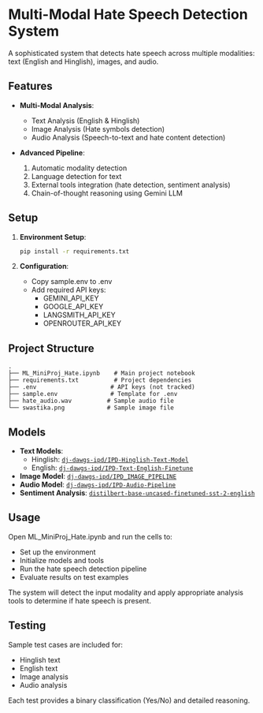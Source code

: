 # Multi-Modal Hate Speech Detection System

A sophisticated system that detects hate speech across multiple modalities: text (English and Hinglish), images, and audio.

## Features

- **Multi-Modal Analysis**:
  - Text Analysis (English & Hinglish)
  - Image Analysis (Hate symbols detection)
  - Audio Analysis (Speech-to-text and hate content detection)

- **Advanced Pipeline**:
  1. Automatic modality detection
  2. Language detection for text
  3. External tools integration (hate detection, sentiment analysis)
  4. Chain-of-thought reasoning using Gemini LLM

## Setup

1. **Environment Setup**:
   ```bash
   pip install -r requirements.txt
   ```

2. **Configuration**:
   - Copy sample.env to .env
   - Add required API keys:
     - GEMINI_API_KEY
     - GOOGLE_API_KEY
     - LANGSMITH_API_KEY
     - OPENROUTER_API_KEY

## Project Structure

```
.
├── ML_MiniProj_Hate.ipynb    # Main project notebook
├── requirements.txt          # Project dependencies
├── .env                     # API keys (not tracked)
├── sample.env               # Template for .env
├── hate_audio.wav          # Sample audio file
└── swastika.png            # Sample image file
```

## Models

- **Text Models**:
  - Hinglish: [`dj-dawgs-ipd/IPD-Hinglish-Text-Model`](https://huggingface.space/dj-dawgs-ipd/IPD-Hinglish-Text-Model)
  - English: [`dj-dawgs-ipd/IPD-Text-English-Finetune`](https://huggingface.space/dj-dawgs-ipd/IPD-Text-English-Finetune)
- **Image Model**: [`dj-dawgs-ipd/IPD_IMAGE_PIPELINE`](https://huggingface.space/dj-dawgs-ipd/IPD_IMAGE_PIPELINE)
- **Audio Model**: [`dj-dawgs-ipd/IPD-Audio-Pipeline`](https://huggingface.space/dj-dawgs-ipd/IPD-Audio-Pipeline)
- **Sentiment Analysis**: [`distilbert-base-uncased-finetuned-sst-2-english`](https://huggingface.co/distilbert/distilbert-base-uncased-finetuned-sst-2-english)

## Usage

Open ML_MiniProj_Hate.ipynb and run the cells to:
- Set up the environment
- Initialize models and tools
- Run the hate speech detection pipeline
- Evaluate results on test examples

The system will detect the input modality and apply appropriate analysis tools to determine if hate speech is present.

## Testing

Sample test cases are included for:
- Hinglish text
- English text
- Image analysis
- Audio analysis

Each test provides a binary classification (Yes/No) and detailed reasoning.
